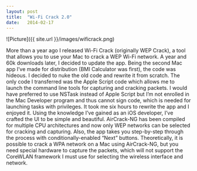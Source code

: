 ```yaml
---
layout: post
title:  "Wi-Fi Crack 2.0"
date:   2014-02-17
---
```

![Picture]({{ site.url }}/images/wificrack.png)

More than a year ago I released Wi-Fi Crack (originally WEP Crack), a tool that allows you to use your Mac to crack a WEP Wi-Fi network. A year and 60k downloads later, I decided to update the app. Being the second Mac app I’ve made for distribution (BMI Calculator was  first), the code was hideous. I decided to nuke the old code and rewrite it from scratch. The only code I transferred was the Apple Script code which allows me to launch the command line tools for capturing and cracking packets. I would have preferred to use NSTask instead of Apple Script but I’m not enrolled in the Mac Developer program and thus cannot sign code, which is needed for launching tasks with privileges. It took me six hours to rewrite the app and I enjoyed it. Using the knowledge I’ve gained as an iOS developer, I’ve crafted the UI to be simple and beautiful. AirCrack-NG has been compiled for multiple CPU architectures and now only WEP networks can be selected for cracking and capturing.  Also, the app takes you step-by-step through the process with conditionally-enabled “Next” buttons. Theoretically, it is possible to crack a WPA network on a Mac using AirCrack-NG, but you need special hardware to capture the packets, which will not support the CoreWLAN framework I must use for selecting the wireless interface and network.

<script type='text/javascript' src='http://www.macupdate.com/developers/badge/46004'></script>